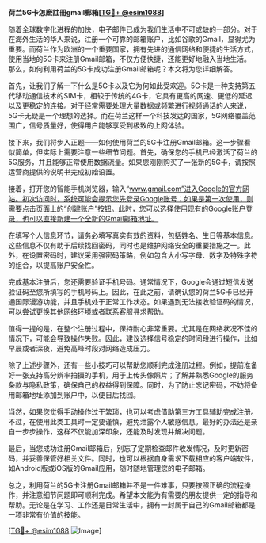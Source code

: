**荷兰5G卡怎麽註冊gmail郵箱[[TG💪+ @esim1088](https://t.me/s/esim1088)]**

随着全球数字化进程的加快，电子邮件已成为我们生活中不可或缺的一部分。对于在海外生活的华人来说，注册一个可靠的邮箱账户，比如谷歌的Gmail，显得尤为重要。而荷兰作为欧洲的一个重要国家，拥有先进的通信网络和便捷的生活方式，使用当地的5G卡来注册Gmail邮箱，不仅方便快捷，还能更好地融入当地生活。那么，如何利用荷兰的5G卡成功注册Gmail邮箱呢？本文将为您详细解答。

首先，让我们了解一下什么是5G卡以及它为何如此受欢迎。5G卡是一种支持第五代移动通信技术的SIM卡，相较于传统的4G卡，它具有更高的网速、更低的延迟以及更稳定的连接。对于经常需要处理大量数据或频繁进行视频通话的人来说，5G卡无疑是一个理想的选择。而在荷兰这样一个科技发达的国家，5G网络覆盖范围广，信号质量好，使得用户能够享受到极致的上网体验。

接下来，我们将步入正题——如何使用荷兰的5G卡注册Gmail邮箱。这一步骤看似简单，但实际上需要注意一些细节问题。首先，确保您的手机已经激活了荷兰的5G服务，并且能够正常使用数据流量。如果您刚刚购买了一张新的5G卡，请按照运营商提供的说明书完成初始设置。

接着，打开您的智能手机浏览器，输入“www.gmail.com”进入Google的官方网站。初次访问时，系统可能会提示您先登录Google账号；如果是第一次使用，则需要点击页面上的“创建账户”按钮。此时，您可以选择使用现有的Google账户登录，也可以直接新建一个全新的Gmail邮箱地址。

在填写个人信息环节，请务必填写真实有效的资料，包括姓名、生日等基本信息。这些信息不仅有助于后续找回密码，同时也是维护网络安全的重要措施之一。此外，在设置密码时，建议采用强密码策略，例如包含大小写字母、数字及特殊字符的组合，以提高账户安全性。

完成基本注册后，您还需要验证手机号码。通常情况下，Google会通过短信发送验证码至您所填写的手机号码上。因此，在此之前，请确认您的荷兰5G卡已经开通国际漫游功能，并且手机处于正常工作状态。如果遇到无法接收验证码的情况，可以尝试更换其他网络环境或者联系客服寻求帮助。

值得一提的是，在整个注册过程中，保持耐心非常重要。尤其是在网络状况不佳的情况下，可能会导致操作失败。因此，建议选择信号稳定的时间段进行操作，比如早晨或者深夜，避免高峰时段对网络造成压力。

除了上述步骤外，还有一些小技巧可以帮助您顺利完成注册过程。例如，提前准备好一张支持高分辨率拍摄的手机，用于上传头像照片；了解并熟悉Google的服务条款与隐私政策，确保自己的权益得到保障。同时，为了防止忘记密码，不妨将备用邮箱地址添加到账户中，以便日后找回。

当然，如果您觉得手动操作过于繁琐，也可以考虑借助第三方工具辅助完成注册。不过，在使用此类工具时一定要谨慎，避免泄露个人敏感信息。最好的办法还是亲自一步步操作，这样不仅能加深印象，还能及时发现并解决问题。

最后，当您成功注册Gmail邮箱后，别忘了定期检查邮件收发情况，及时更新密码，并妥善保管好相关文件。同时，也可以根据自身需求下载相应的客户端软件，如Android版或iOS版的Gmail应用，随时随地管理您的电子邮箱。

总之，利用荷兰的5G卡注册Gmail邮箱并不是一件难事，只要按照正确的流程操作，并注意细节问题即可顺利完成。希望本文能为有需要的朋友提供一定的指导和帮助。无论是在学习、工作还是日常生活中，拥有一封属于自己的Gmail邮箱都是一项非常有价值的技能。

[[TG💪+ @esim1088](https://t.me/s/esim1088) ![Image](https://i.postimg.cc/4NQfJmqS/Snipaste-2025-05-13-00-14-12.png)]
